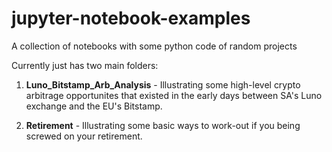 # jupyter-notebook-examples
A collection of notebooks with some python code of random projects

Currently just has two main folders:

1. **Luno_Bitstamp_Arb_Analysis** - Illustrating some high-level crypto arbitrage opportunites that existed in the early days between SA's Luno exchange and the EU's Bitstamp.

2. **Retirement** - Illustrating some basic ways to work-out if you being screwed on your retirement.
